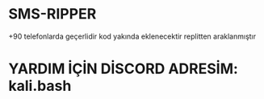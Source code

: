 # SMS-RIPPER
+90 telefonlarda geçerlidir
kod yakında eklenecektir
replitten araklanmıştır

# YARDIM İÇİN DİSCORD ADRESİM: kali.bash
